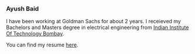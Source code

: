 ### Ayush Baid

I have been working at Goldman Sachs for about 2 years. I receieved my Bachelors and Masters degree in electrical engineering from [Indian Institute Of Technology Bombay](www.iitb.ac.in).

You can find my resume [here](https://github.com/ayushbaid/resume/blob/master/cv_long.pdf).
